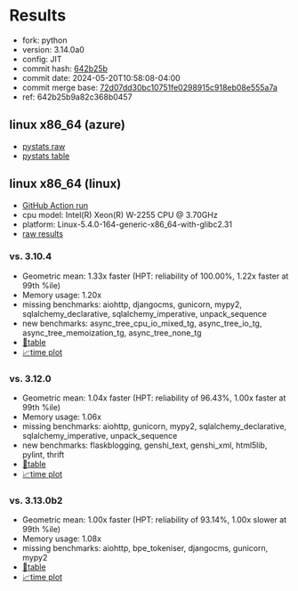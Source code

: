 # Results

- fork: python
- version: 3.14.0a0
- config: JIT
- commit hash: [642b25b](https://github.com/python/cpython/commit/642b25b)
- commit date: 2024-05-20T10:58:08-04:00
- commit merge base: [72d07dd30bc10751fe0298915c918eb08e555a7a](https://github.com/python/cpython/commit/72d07dd30bc10751fe0298915c918eb08e555a7a)
- ref: 642b25b9a82c368b0457

## linux x86_64 (azure)

- [pystats raw](bm-20240520-azure-x86_64-python-642b25b9a82c368b0457-3.14.0a0-642b25b-pystats.json)
- [pystats table](bm-20240520-azure-x86_64-python-642b25b9a82c368b0457-3.14.0a0-642b25b-pystats.md)

## linux x86_64 (linux)

- [GitHub Action run](https://github.com/faster-cpython/benchmarking/actions/runs/9165356177)
- cpu model: Intel(R) Xeon(R) W-2255 CPU @ 3.70GHz
- platform: Linux-5.4.0-164-generic-x86_64-with-glibc2.31
- [raw results](bm-20240520-linux-x86_64-python-642b25b9a82c368b0457-3.14.0a0-642b25b.json)

### vs. 3.10.4

- Geometric mean: 1.33x faster (HPT: reliability of 100.00%, 1.22x faster at 99th %ile)
- Memory usage: 1.20x
- missing benchmarks: aiohttp, djangocms, gunicorn, mypy2, sqlalchemy_declarative, sqlalchemy_imperative, unpack_sequence
- new benchmarks: async_tree_cpu_io_mixed_tg, async_tree_io_tg, async_tree_memoization_tg, async_tree_none_tg
- [📄table](bm-20240520-linux-x86_64-python-642b25b9a82c368b0457-3.14.0a0-642b25b-vs-3.10.4.md)
- [📈time plot](bm-20240520-linux-x86_64-python-642b25b9a82c368b0457-3.14.0a0-642b25b-vs-3.10.4.svg)

### vs. 3.12.0

- Geometric mean: 1.04x faster (HPT: reliability of 96.43%, 1.00x faster at 99th %ile)
- Memory usage: 1.06x
- missing benchmarks: aiohttp, gunicorn, mypy2, sqlalchemy_declarative, sqlalchemy_imperative, unpack_sequence
- new benchmarks: flaskblogging, genshi_text, genshi_xml, html5lib, pylint, thrift
- [📄table](bm-20240520-linux-x86_64-python-642b25b9a82c368b0457-3.14.0a0-642b25b-vs-3.12.0.md)
- [📈time plot](bm-20240520-linux-x86_64-python-642b25b9a82c368b0457-3.14.0a0-642b25b-vs-3.12.0.svg)

### vs. 3.13.0b2

- Geometric mean: 1.00x faster (HPT: reliability of 93.14%, 1.00x slower at 99th %ile)
- Memory usage: 1.08x
- missing benchmarks: aiohttp, bpe_tokeniser, djangocms, gunicorn, mypy2
- [📄table](bm-20240520-linux-x86_64-python-642b25b9a82c368b0457-3.14.0a0-642b25b-vs-3.13.0b2.md)
- [📈time plot](bm-20240520-linux-x86_64-python-642b25b9a82c368b0457-3.14.0a0-642b25b-vs-3.13.0b2.svg)

